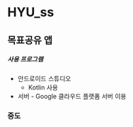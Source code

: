 # HYU_ss

## 목표공유 앱

##### 사용 프로그램

- 안드로이드 스튜디오
  - Kotlin 사용
- 서버 - Google 클라우드 플랫폼 서버 이용

### 중도 
